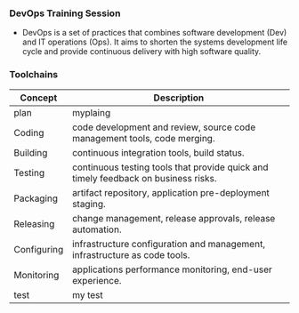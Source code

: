 ### DevOps Training Session

- DevOps is a set of practices that combines software development (Dev) and IT operations (Ops). It aims to shorten the systems development life cycle and provide continuous delivery with high software quality.


### Toolchains 
|Concept   | Description  |
| ------------ | ------------ |
| plan |myplaing|
| Coding   |code development and review, source code management tools, code merging.   |
| Building   | continuous integration tools, build status.  |
| Testing   | continuous testing tools that provide quick and timely feedback on business risks.  |
| Packaging   | artifact repository, application pre-deployment staging.  |
|  Releasing  | change management, release approvals, release automation.  |
| Configuring   | infrastructure configuration and management, infrastructure as code tools.   |
|  Monitoring  | applications performance monitoring, end-user experience.  |
| test |  my test |

